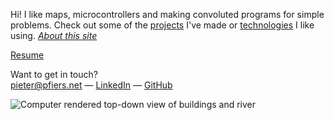 Hi! I like maps, microcontrollers and making convoluted programs for simple problems. Check out some of the [projects](/projects) I've made or [technologies](/technologies) I like using. *[About this site](/projects/this-site/)*

[Resume](c:resume.html)

Want to get in touch?  
pieter@pfiers.net — [LinkedIn](e:https://www.linkedin.com/in/pfiers) — [GitHub](e:https://github.com/ubipo)

![Computer rendered top-down view of buildings and river](c:home-md-min4.png "OSM and BlenderGIS going together like open data and OSS")